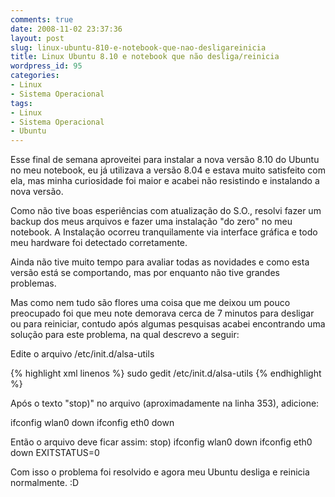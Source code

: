 ```yaml
---
comments: true
date: 2008-11-02 23:37:36
layout: post
slug: linux-ubuntu-810-e-notebook-que-nao-desligareinicia
title: Linux Ubuntu 8.10 e notebook que não desliga/reinicia
wordpress_id: 95
categories:
- Linux
- Sistema Operacional
tags:
- Linux
- Sistema Operacional
- Ubuntu
---
```


Esse final de semana aproveitei para instalar a nova versão 8.10 do Ubuntu no meu notebook, eu já utilizava a versão 8.04 e estava muito satisfeito com ela, mas minha curiosidade foi maior e acabei não resistindo e instalando a nova versão.

Como não tive boas esperiências com atualização do S.O., resolvi fazer um backup dos meus arquivos e fazer uma instalação "do zero" no meu notebook. A Instalação ocorreu tranquilamente via interface gráfica e todo meu hardware foi detectado corretamente.

Ainda não tive muito tempo para avaliar todas as novidades e como esta versão está se comportando, mas por enquanto não tive grandes problemas.

Mas como nem tudo são flores uma coisa que me deixou um pouco preocupado foi que meu note demorava cerca de 7 minutos para desligar ou para reiniciar, contudo após algumas pesquisas acabei encontrando uma solução para este problema, na qual descrevo a seguir:

Edite o arquivo /etc/init.d/alsa-utils

{% highlight xml linenos %}
sudo gedit /etc/init.d/alsa-utils
{% endhighlight %}

Após o texto "stop)" no arquivo (aproximadamente na linha 353), adicione:

ifconfig wlan0 down
ifconfig eth0 down

Então o arquivo deve ficar assim:
stop)
ifconfig wlan0 down
ifconfig eth0 down
EXITSTATUS=0

Com isso o problema foi resolvido e agora meu Ubuntu desliga e reinicia normalmente. :D
